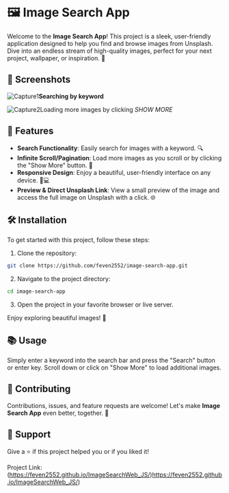 # 🖼️ Image Search App

Welcome to the **Image Search App**! This project is a sleek, user-friendly application designed to help you find and browse images from Unsplash. Dive into an endless stream of high-quality images, perfect for your next project, wallpaper, or inspiration. 🌟

## 📸 Screenshots
![Capture1](https://github.com/feven2552/ImageSearchWeb_JS/assets/93426602/f8353888-b146-4b40-b686-79814f2c77b0)**Searching by keyword**

![Capture2](https://github.com/feven2552/ImageSearchWeb_JS/assets/93426602/751c7a14-dd46-494d-b18e-34992595ceab)Loading more images by clicking *SHOW MORE* 

## 🚀 Features
- **Search Functionality**: Easily search for images with a keyword. 🔍
- **Infinite Scroll/Pagination**: Load more images as you scroll or by clicking the "Show More" button. 📜
- **Responsive Design**: Enjoy a beautiful, user-friendly interface on any device. 📱💻
- **Preview & Direct Unsplash Link**: View a small preview of the image and access the full image on Unsplash with a click. 🌐

## 🛠️ Installation

To get started with this project, follow these steps:

1. Clone the repository:

```bash
git clone https://github.com/feven2552/image-search-app.git
```

2. Navigate to the project directory:

```bash
cd image-search-app
```

3. Open the project in your favorite browser or live server.

Enjoy exploring beautiful images! 🎉

## 📚 Usage

Simply enter a keyword into the search bar and press the "Search" button or enter key. Scroll down or click on "Show More" to load additional images.

## 🤝 Contributing

Contributions, issues, and feature requests are welcome! Let's make **Image Search App** even better, together. 👥

## 💖 Support

Give a ⭐️ if this project helped you or if you liked it!

Project Link:(https://feven2552.github.io/ImageSearchWeb_JS/)https://feven2552.github.io/ImageSearchWeb_JS/)


